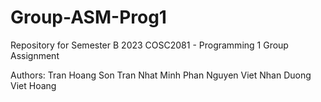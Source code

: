 # Group-ASM-Prog1
Repository for Semester B 2023 COSC2081 - Programming 1 Group Assignment

Authors:
Tran Hoang Son
Tran Nhat Minh
Phan Nguyen Viet Nhan
Duong Viet Hoang

